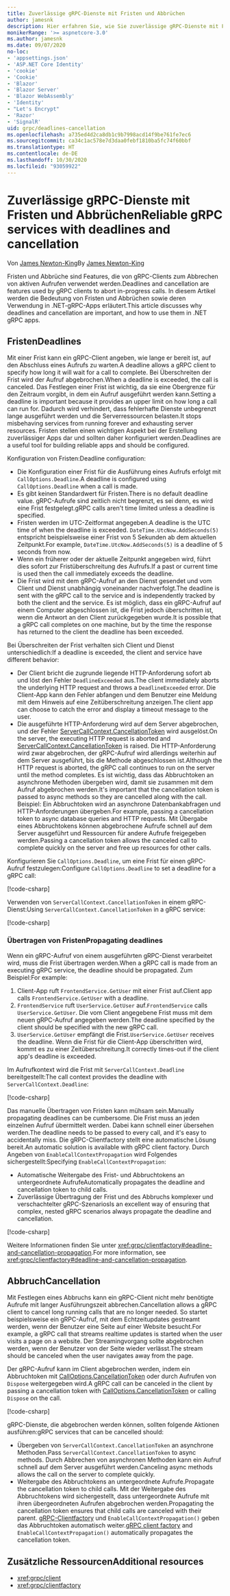 ```yaml
---
title: Zuverlässige gRPC-Dienste mit Fristen und Abbrüchen
author: jamesnk
description: Hier erfahren Sie, wie Sie zuverlässige gRPC-Dienste mit Fristen und Abbrüchen in .NET erstellen.
monikerRange: '>= aspnetcore-3.0'
ms.author: jamesnk
ms.date: 09/07/2020
no-loc:
- 'appsettings.json'
- 'ASP.NET Core Identity'
- 'cookie'
- 'Cookie'
- 'Blazor'
- 'Blazor Server'
- 'Blazor WebAssembly'
- 'Identity'
- "Let's Encrypt"
- 'Razor'
- 'SignalR'
uid: grpc/deadlines-cancellation
ms.openlocfilehash: a735ed4d2ca8db1c9b7998acd14f9be761fe7ec6
ms.sourcegitcommit: ca34c1ac578e7d3daa0febf1810ba5fc74f60bbf
ms.translationtype: HT
ms.contentlocale: de-DE
ms.lasthandoff: 10/30/2020
ms.locfileid: "93059922"
---
```

# <a name="reliable-grpc-services-with-deadlines-and-cancellation"></a><span data-ttu-id="49041-103">Zuverlässige gRPC-Dienste mit Fristen und Abbrüchen</span><span class="sxs-lookup"><span data-stu-id="49041-103">Reliable gRPC services with deadlines and cancellation</span></span>

<span data-ttu-id="49041-104">Von [James Newton-King](https://twitter.com/jamesnk)</span><span class="sxs-lookup"><span data-stu-id="49041-104">By [James Newton-King](https://twitter.com/jamesnk)</span></span>

<span data-ttu-id="49041-105">Fristen und Abbrüche sind Features, die von gRPC-Clients zum Abbrechen von aktiven Aufrufen verwendet werden.</span><span class="sxs-lookup"><span data-stu-id="49041-105">Deadlines and cancellation are features used by gRPC clients to abort in-progress calls.</span></span> <span data-ttu-id="49041-106">In diesem Artikel werden die Bedeutung von Fristen und Abbrüchen sowie deren Verwendung in .NET-gRPC-Apps erläutert.</span><span class="sxs-lookup"><span data-stu-id="49041-106">This article discusses why deadlines and cancellation are important, and how to use them in .NET gRPC apps.</span></span>

## <a name="deadlines"></a><span data-ttu-id="49041-107">Fristen</span><span class="sxs-lookup"><span data-stu-id="49041-107">Deadlines</span></span>

<span data-ttu-id="49041-108">Mit einer Frist kann ein gRPC-Client angeben, wie lange er bereit ist, auf den Abschluss eines Aufrufs zu warten.</span><span class="sxs-lookup"><span data-stu-id="49041-108">A deadline allows a gRPC client to specify how long it will wait for a call to complete.</span></span> <span data-ttu-id="49041-109">Bei Überschreiten der Frist wird der Aufruf abgebrochen.</span><span class="sxs-lookup"><span data-stu-id="49041-109">When a deadline is exceeded, the call is canceled.</span></span> <span data-ttu-id="49041-110">Das Festlegen einer Frist ist wichtig, da sie eine Obergrenze für den Zeitraum vorgibt, in dem ein Aufruf ausgeführt werden kann.</span><span class="sxs-lookup"><span data-stu-id="49041-110">Setting a deadline is important because it provides an upper limit on how long a call can run for.</span></span> <span data-ttu-id="49041-111">Dadurch wird verhindert, dass fehlerhafte Dienste unbegrenzt lange ausgeführt werden und die Serverressourcen belasten.</span><span class="sxs-lookup"><span data-stu-id="49041-111">It stops misbehaving services from running forever and exhausting server resources.</span></span> <span data-ttu-id="49041-112">Fristen stellen einen wichtigen Aspekt bei der Erstellung zuverlässiger Apps dar und sollten daher konfiguriert werden.</span><span class="sxs-lookup"><span data-stu-id="49041-112">Deadlines are a useful tool for building reliable apps and should be configured.</span></span>

<span data-ttu-id="49041-113">Konfiguration von Fristen:</span><span class="sxs-lookup"><span data-stu-id="49041-113">Deadline configuration:</span></span>

* <span data-ttu-id="49041-114">Die Konfiguration einer Frist für die Ausführung eines Aufrufs erfolgt mit `CallOptions.Deadline`.</span><span class="sxs-lookup"><span data-stu-id="49041-114">A deadline is configured using `CallOptions.Deadline` when a call is made.</span></span>
* <span data-ttu-id="49041-115">Es gibt keinen Standardwert für Fristen.</span><span class="sxs-lookup"><span data-stu-id="49041-115">There is no default deadline value.</span></span> <span data-ttu-id="49041-116">gRPC-Aufrufe sind zeitlich nicht begrenzt, es sei denn, es wird eine Frist festgelegt.</span><span class="sxs-lookup"><span data-stu-id="49041-116">gRPC calls aren't time limited unless a deadline is specified.</span></span>
* <span data-ttu-id="49041-117">Fristen werden im UTC-Zeitformat angegeben.</span><span class="sxs-lookup"><span data-stu-id="49041-117">A deadline is the UTC time of when the deadline is exceeded.</span></span> <span data-ttu-id="49041-118">`DateTime.UtcNow.AddSeconds(5)` entspricht beispielsweise einer Frist von 5 Sekunden ab dem aktuellen Zeitpunkt.</span><span class="sxs-lookup"><span data-stu-id="49041-118">For example, `DateTime.UtcNow.AddSeconds(5)` is a deadline of 5 seconds from now.</span></span>
* <span data-ttu-id="49041-119">Wenn ein früherer oder der aktuelle Zeitpunkt angegeben wird, führt dies sofort zur Fristüberschreitung des Aufrufs.</span><span class="sxs-lookup"><span data-stu-id="49041-119">If a past or current time is used then the call immediately exceeds the deadline.</span></span>
* <span data-ttu-id="49041-120">Die Frist wird mit dem gRPC-Aufruf an den Dienst gesendet und vom Client und Dienst unabhängig voneinander nachverfolgt.</span><span class="sxs-lookup"><span data-stu-id="49041-120">The deadline is sent with the gRPC call to the service and is independently tracked by both the client and the service.</span></span> <span data-ttu-id="49041-121">Es ist möglich, dass ein gRPC-Aufruf auf einem Computer abgeschlossen ist, die Frist jedoch überschritten ist, wenn die Antwort an den Client zurückgegeben wurde.</span><span class="sxs-lookup"><span data-stu-id="49041-121">It is possible that a gRPC call completes on one machine, but by the time the response has returned to the client the deadline has been exceeded.</span></span>

<span data-ttu-id="49041-122">Bei Überschreiten der Frist verhalten sich Client und Dienst unterschiedlich:</span><span class="sxs-lookup"><span data-stu-id="49041-122">If a deadline is exceeded, the client and service have different behavior:</span></span>

* <span data-ttu-id="49041-123">Der Client bricht die zugrunde liegende HTTP-Anforderung sofort ab und löst den Fehler `DeadlineExceeded` aus.</span><span class="sxs-lookup"><span data-stu-id="49041-123">The client immediately aborts the underlying HTTP request and throws a `DeadlineExceeded` error.</span></span> <span data-ttu-id="49041-124">Die Client-App kann den Fehler abfangen und dem Benutzer eine Meldung mit dem Hinweis auf eine Zeitüberschreitung anzeigen.</span><span class="sxs-lookup"><span data-stu-id="49041-124">The client app can choose to catch the error and display a timeout message to the user.</span></span>
* <span data-ttu-id="49041-125">Die ausgeführte HTTP-Anforderung wird auf dem Server abgebrochen, und der Fehler [ServerCallContext.CancellationToken](xref:System.Threading.CancellationToken) wird ausgelöst.</span><span class="sxs-lookup"><span data-stu-id="49041-125">On the server, the executing HTTP request is aborted and [ServerCallContext.CancellationToken](xref:System.Threading.CancellationToken) is raised.</span></span> <span data-ttu-id="49041-126">Die HTTP-Anforderung wird zwar abgebrochen, der gRPC-Aufruf wird allerdings weiterhin auf dem Server ausgeführt, bis die Methode abgeschlossen ist.</span><span class="sxs-lookup"><span data-stu-id="49041-126">Although the HTTP request is aborted, the gRPC call continues to run on the server until the method completes.</span></span> <span data-ttu-id="49041-127">Es ist wichtig, dass das Abbruchtoken an asynchrone Methoden übergeben wird, damit sie zusammen mit dem Aufruf abgebrochen werden.</span><span class="sxs-lookup"><span data-stu-id="49041-127">It's important that the cancellation token is passed to async methods so they are cancelled along with the call.</span></span> <span data-ttu-id="49041-128">Beispiel: Ein Abbruchtoken wird an asynchrone Datenbankabfragen und HTTP-Anforderungen übergeben.</span><span class="sxs-lookup"><span data-stu-id="49041-128">For example, passing a cancellation token to async database queries and HTTP requests.</span></span> <span data-ttu-id="49041-129">Mit Übergabe eines Abbruchtokens können abgebrochene Aufrufe schnell auf dem Server ausgeführt und Ressourcen für andere Aufrufe freigegeben werden.</span><span class="sxs-lookup"><span data-stu-id="49041-129">Passing a cancellation token allows the canceled call to complete quickly on the server and free up resources for other calls.</span></span>

<span data-ttu-id="49041-130">Konfigurieren Sie `CallOptions.Deadline`, um eine Frist für einen gRPC-Aufruf festzulegen:</span><span class="sxs-lookup"><span data-stu-id="49041-130">Configure `CallOptions.Deadline` to set a deadline for a gRPC call:</span></span>

[!code-csharp[](~/grpc/deadlines-cancellation/deadline-client.cs?highlight=7,12)]

<span data-ttu-id="49041-131">Verwenden von `ServerCallContext.CancellationToken` in einem gRPC-Dienst:</span><span class="sxs-lookup"><span data-stu-id="49041-131">Using `ServerCallContext.CancellationToken` in a gRPC service:</span></span>

[!code-csharp[](~/grpc/deadlines-cancellation/deadline-server.cs?highlight=5)]

### <a name="propagating-deadlines"></a><span data-ttu-id="49041-132">Übertragen von Fristen</span><span class="sxs-lookup"><span data-stu-id="49041-132">Propagating deadlines</span></span>

<span data-ttu-id="49041-133">Wenn ein gRPC-Aufruf von einem ausgeführten gRPC-Dienst verarbeitet wird, muss die Frist übertragen werden.</span><span class="sxs-lookup"><span data-stu-id="49041-133">When a gRPC call is made from an executing gRPC service, the deadline should be propagated.</span></span> <span data-ttu-id="49041-134">Zum Beispiel:</span><span class="sxs-lookup"><span data-stu-id="49041-134">For example:</span></span>

1. <span data-ttu-id="49041-135">Client-App ruft `FrontendService.GetUser` mit einer Frist auf.</span><span class="sxs-lookup"><span data-stu-id="49041-135">Client app calls `FrontendService.GetUser` with a deadline.</span></span>
2. <span data-ttu-id="49041-136">`FrontendService` ruft `UserService.GetUser` auf.</span><span class="sxs-lookup"><span data-stu-id="49041-136">`FrontendService` calls `UserService.GetUser`.</span></span> <span data-ttu-id="49041-137">Die vom Client angegebene Frist muss mit dem neuen gRPC-Aufruf angegeben werden.</span><span class="sxs-lookup"><span data-stu-id="49041-137">The deadline specified by the client should be specified with the new gRPC call.</span></span>
3. <span data-ttu-id="49041-138">`UserService.GetUser` empfängt die Frist.</span><span class="sxs-lookup"><span data-stu-id="49041-138">`UserService.GetUser` receives the deadline.</span></span> <span data-ttu-id="49041-139">Wenn die Frist für die Client-App überschritten wird, kommt es zu einer Zeitüberschreitung.</span><span class="sxs-lookup"><span data-stu-id="49041-139">It correctly times-out if the client app's deadline is exceeded.</span></span>

<span data-ttu-id="49041-140">Im Aufrufkontext wird die Frist mit `ServerCallContext.Deadline` bereitgestellt:</span><span class="sxs-lookup"><span data-stu-id="49041-140">The call context provides the deadline with `ServerCallContext.Deadline`:</span></span>

[!code-csharp[](~/grpc/deadlines-cancellation/deadline-propagate.cs?highlight=7)]

<span data-ttu-id="49041-141">Das manuelle Übertragen von Fristen kann mühsam sein.</span><span class="sxs-lookup"><span data-stu-id="49041-141">Manually propagating deadlines can be cumbersome.</span></span> <span data-ttu-id="49041-142">Die Frist muss an jeden einzelnen Aufruf übermittelt werden. Dabei kann schnell einer übersehen werden.</span><span class="sxs-lookup"><span data-stu-id="49041-142">The deadline needs to be passed to every call, and it's easy to accidentally miss.</span></span> <span data-ttu-id="49041-143">Die gRPC-Clientfactory stellt eine automatische Lösung bereit.</span><span class="sxs-lookup"><span data-stu-id="49041-143">An automatic solution is available with gRPC client factory.</span></span> <span data-ttu-id="49041-144">Durch Angeben von `EnableCallContextPropagation` wird Folgendes sichergestellt:</span><span class="sxs-lookup"><span data-stu-id="49041-144">Specifying `EnableCallContextPropagation`:</span></span>

* <span data-ttu-id="49041-145">Automatische Weitergabe des Frist- und Abbruchtokens an untergeordnete Aufrufe</span><span class="sxs-lookup"><span data-stu-id="49041-145">Automatically propagates the deadline and cancellation token to child calls.</span></span>
* <span data-ttu-id="49041-146">Zuverlässige Übertragung der Frist und des Abbruchs komplexer und verschachtelter gRPC-Szenarios</span><span class="sxs-lookup"><span data-stu-id="49041-146">Is an excellent way of ensuring that complex, nested gRPC scenarios always propagate the deadline and cancellation.</span></span>

[!code-csharp[](~/grpc/deadlines-cancellation/clientfactory-propagate.cs?highlight=6)]

<span data-ttu-id="49041-147">Weitere Informationen finden Sie unter <xref:grpc/clientfactory#deadline-and-cancellation-propagation>.</span><span class="sxs-lookup"><span data-stu-id="49041-147">For more information, see <xref:grpc/clientfactory#deadline-and-cancellation-propagation>.</span></span>

## <a name="cancellation"></a><span data-ttu-id="49041-148">Abbruch</span><span class="sxs-lookup"><span data-stu-id="49041-148">Cancellation</span></span>

<span data-ttu-id="49041-149">Mit Festlegen eines Abbruchs kann ein gRPC-Client nicht mehr benötigte Aufrufe mit langer Ausführungszeit abbrechen.</span><span class="sxs-lookup"><span data-stu-id="49041-149">Cancellation allows a gRPC client to cancel long running calls that are no longer needed.</span></span> <span data-ttu-id="49041-150">So startet beispielsweise ein gRPC-Aufruf, mit dem Echtzeitupdates gestreamt werden, wenn der Benutzer eine Seite auf einer Website besucht.</span><span class="sxs-lookup"><span data-stu-id="49041-150">For example, a gRPC call that streams realtime updates is started when the user visits a page on a website.</span></span> <span data-ttu-id="49041-151">Der Streamingvorgang sollte abgebrochen werden, wenn der Benutzer von der Seite wieder verlässt.</span><span class="sxs-lookup"><span data-stu-id="49041-151">The stream should be canceled when the user navigates away from the page.</span></span>

<span data-ttu-id="49041-152">Der gRPC-Aufruf kann im Client abgebrochen werden, indem ein Abbruchtoken mit [CallOptions.CancellationToken](xref:System.Threading.CancellationToken) oder durch Aufrufen von `Dispose` weitergegeben wird.</span><span class="sxs-lookup"><span data-stu-id="49041-152">A gRPC call can be canceled in the client by passing a cancellation token with [CallOptions.CancellationToken](xref:System.Threading.CancellationToken) or calling `Dispose` on the call.</span></span>

[!code-csharp[](~/grpc/deadlines-cancellation/cancellation-client.cs?highlight=19)]

<span data-ttu-id="49041-153">gRPC-Dienste, die abgebrochen werden können, sollten folgende Aktionen ausführen:</span><span class="sxs-lookup"><span data-stu-id="49041-153">gRPC services that can be cancelled should:</span></span>
* <span data-ttu-id="49041-154">Übergeben von `ServerCallContext.CancellationToken` an asynchrone Methoden.</span><span class="sxs-lookup"><span data-stu-id="49041-154">Pass `ServerCallContext.CancellationToken` to async methods.</span></span> <span data-ttu-id="49041-155">Durch Abbrechen von asynchronen Methoden kann ein Aufruf schnell auf dem Server ausgeführt werden.</span><span class="sxs-lookup"><span data-stu-id="49041-155">Canceling async methods allows the call on the server to complete quickly.</span></span>
* <span data-ttu-id="49041-156">Weitergabe des Abbruchtokens an untergeordnete Aufrufe.</span><span class="sxs-lookup"><span data-stu-id="49041-156">Propagate the cancellation token to child calls.</span></span> <span data-ttu-id="49041-157">Mit der Weitergabe des Abbruchtokens wird sichergestellt, dass untergeordnete Aufrufe mit ihren übergeordneten Aufrufen abgebrochen werden.</span><span class="sxs-lookup"><span data-stu-id="49041-157">Propagating the cancellation token ensures that child calls are canceled with their parent.</span></span> <span data-ttu-id="49041-158">[gRPC-Clientfactory](xref:grpc/clientfactory) und `EnableCallContextPropagation()` geben das Abbruchtoken automatisch weiter.</span><span class="sxs-lookup"><span data-stu-id="49041-158">[gRPC client factory](xref:grpc/clientfactory) and `EnableCallContextPropagation()` automatically propagates the cancellation token.</span></span>

## <a name="additional-resources"></a><span data-ttu-id="49041-159">Zusätzliche Ressourcen</span><span class="sxs-lookup"><span data-stu-id="49041-159">Additional resources</span></span>

* <xref:grpc/client>
* <xref:grpc/clientfactory>

